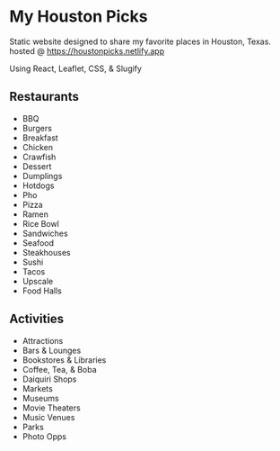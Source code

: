 # My Houston Picks

Static website designed to share my favorite places in Houston, Texas.
hosted @ https://houstonpicks.netlify.app

Using React, Leaflet, CSS, & Slugify

## Restaurants

- BBQ
- Burgers
- Breakfast
- Chicken
- Crawfish
- Dessert
- Dumplings
- Hotdogs
- Pho
- Pizza
- Ramen
- Rice Bowl
- Sandwiches
- Seafood
- Steakhouses
- Sushi
- Tacos
- Upscale
- Food Halls

## Activities

- Attractions
- Bars & Lounges
- Bookstores & Libraries
- Coffee, Tea, & Boba
- Daiquiri Shops
- Markets
- Museums
- Movie Theaters
- Music Venues
- Parks
- Photo Opps
